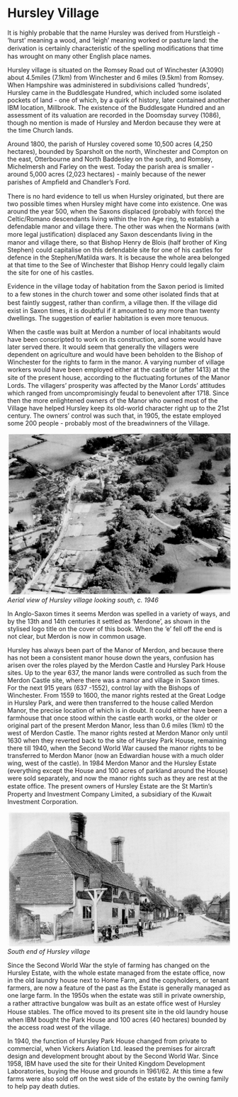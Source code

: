 # Hursley Village

It is highly probable that the name Hursley
was derived from Hurstleigh - ‘hurst’ meaning
a wood, and ‘leigh’ meaning worked or pasture
land: the derivation is certainly characteristic
of the spelling modiﬁcations that time has
wrought on many other English place names.

Hursley village is situated on the Romsey
Road out of Winchester (A3090) about
4.5miles (7.1km) from Winchester and 6 miles
(9.5km) from Romsey. When Hampshire was
administered in subdivisions called
‘hundreds', Hursley came in the Buddlesgate
Hundred, which included some isolated
pockets of land - one of which, by a quirk of
history, later contained another IBM location,
Millbrook. The existence of the Buddlesgate
Hundred and an assessment of its valuation
are recorded in the Doomsday survey (1086),
though no mention is made of Hursley and
Merdon because they were at the time Church
lands.

Around 1800, the parish of Hursley covered
some 10,500 acres (4,250 hectares), bounded
by Sparsholt on the north, Winchester and
Compton on the east, Otterbourne and North
Baddesley on the south, and Romsey,
Michelmersh and Farley on the west. Today
the parish area is smaller - around 5,000
acres (2,023 hectares) - mainly because of the
newer parishes of Ampﬁeld and Chandler’s
Ford.

There is no hard evidence to tell us when
Hursley originated, but there are two possible
times when Hursley might have come into
existence. One was around the year 500, when
the Saxons displaced (probably with force) the
Celtic/Romano descendants living within the
Iron Age ring, to establish a defendable manor
and village there. The other was when the
Normans (with more legal justiﬁcation)
displaced any Saxon descendants living in the
manor and village there, so that Bishop Henry
de Blois (half brother of King Stephen) could
capitalise on this defendable site for one of his
castles for defence in the Stephen/Matilda
wars. It is because the whole area belonged at
that time to the See of Winchester that Bishop
Henry could legally claim the site for one of
his castles.

Evidence in the village today of habitation
from the Saxon period is limited to a few
stones in the church tower and some other
isolated ﬁnds that at best faintly suggest,
rather than conﬁrm, a village then. If the
village did exist in Saxon times, it is doubtful
if it amounted to any more than twenty
dwellings. The suggestion of earlier habitation
is even more tenuous.

When the castle was built at Merdon a
number of local inhabitants would have been
conscripted to work on its construction, and
some would have later served there. It would
seem that generally the villagers were
dependent on agriculture and would have
been beholden to the Bishop of Winchester for
the rights to farm in the manor. A varying
number of village workers would have been
employed either at the castle or (after 1413) at
the site of the present house, according to the
ﬂuctuating fortunes of the Manor Lords. The
villagers’ prosperity was affected by the
Manor Lords’ attitudes which ranged from
uncompromisingly feudal to benevolent after
1718\. Since then the more enlightened owners
of the Manor who owned most of the Village
have helped Hursley keep its old-world
character right up to the 21st century. The
owners’ control was such that, in 1905, the
estate employed some 200 people - probably
most of the breadwinners of the Village.


![Photo](hursley-village-aerial-view.jpg)
*Aerial view of Hursley village looking south, c. 1946*


In Anglo-Saxon times it seems Merdon was
spelled in a variety of ways, and by the 13th
and 14th centuries it settled as ‘Merdone’, as
shown in the stylised logo title on the cover of
this book. When the ‘e’ fell off the end is not
clear, but Merdon is now in common usage.

Hursley has always been part of the Manor of
Merdon, and because there has not been a
consistent manor house down the years,
confusion has arisen over the roles played by
the Merdon Castle and Hursley Park House
sites. Up to the year 637, the manor lands
were controlled as such from the Merdon
Castle site, where there was a manor and
village in Saxon times. For the next 915 years
(637 -1552), control lay with the Bishops of
Winchester. From 1559 to 1600, the manor
rights rested at the Great Lodge in Hursley
Park, and were then transferred to the house
called Merdon Manor, the precise location of
which is in doubt. It could either have been a
farmhouse that once stood within the castle
earth works, or the older or original part of
the present Merdon Manor, less than 0.6 miles
(1km) t0 the west of Merdon Castle. The
manor rights rested at Merdon Manor only
until 1630 when they reverted back to the site
of Hursley Park House, remaining there till
1940, when the Second World War caused the
manor rights to be transferred to Merdon
Manor (now an Edwardian house with a much
older wing, west of the castle). In 1984
Merdon Manor and the Hursley Estate
(everything except the House and 100 acres of
parkland around the House) were sold
separately, and now the manor rights such as
they are rest at the estate ofﬁce. The present
owners of Hursley Estate are the St Martin’s
Property and Investment Company Limited, a
subsidiary of the Kuwait Investment
Corporation.


![Photo](hursley-village-south-end.jpg)
*South end of Hursley village*


Since the Second World War the style of
farming has changed on the Hursley Estate,
with the whole estate managed from the estate
office, now in the old laundry house next to
Home Farm, and the copyholders, or tenant
farmers, are now a feature of the past as the
Estate is generally managed as one large farm.
In the 1950s when the estate was still in
private ownership, a rather attractive bungalow
was built as an estate ofﬁce west of Hursley
House stables. The ofﬁce moved to its present
site in the old laundry house when IBM bought
the Park House and 100 acres (40 hectares)
bounded by the access road west of the village.

In 1940, the function of Hursley Park House
changed from private to commercial, when
Vickers Aviation Ltd. leased the premises for
aircraft design and development brought
about by the Second World War. Since 1958,
IBM have used the site for their United
Kingdom Development Laboratories, buying
the House and grounds in 1961/62. At this
time a few farms were also sold off on the
west side of the estate by the owning family
to help pay death duties.